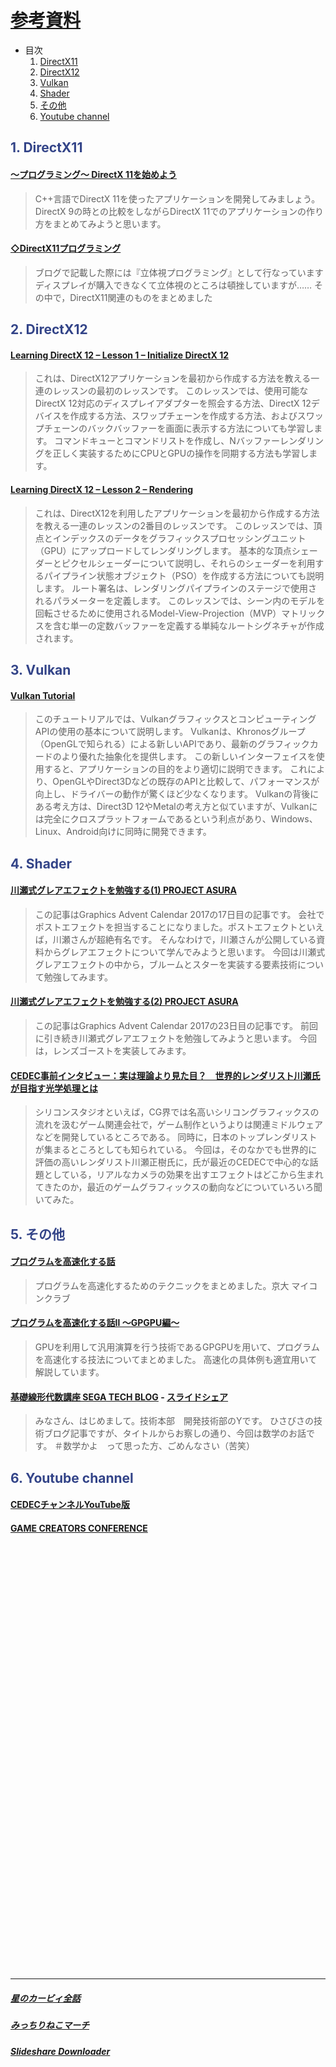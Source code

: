 # [参考資料](https://taiko.bui.pm/)

* 目次
    1. [DirectX11](#1_)
    2. [DirectX12](#2_)
    3. [Vulkan](#3_)
    4. [Shader](#4_)
    5. [その他](#5_)
    6. [Youtube channel](#6_)

## <span style="color:#334488;">1. DirectX11</span><a name="1_"></a>

#### [～プログラミング～ DirectX 11を始めよう](https://araramistudio.jimdo.com/2017/06/06/%E3%83%97%E3%83%AD%E3%82%B0%E3%83%A9%E3%83%9F%E3%83%B3%E3%82%B0-directx-11%E3%82%92%E5%A7%8B%E3%82%81%E3%82%88%E3%81%86/)
>C++言語でDirectX 11を使ったアプリケーションを開発してみましょう。
DirectX 9の時との比較をしながらDirectX 11でのアプリケーションの作り方をまとめてみようと思います。

#### [◇DirectX11プログラミング](https://yun.cup.com/directx11.html)
>ブログで記載した際には『立体視プログラミング』として行なっています
ディスプレイが購入できなくて立体視のところは頓挫していますが……
その中で，DirectX11関連のものをまとめました

## <span style="color:#334488;">2. DirectX12</span><a name="2_"></a>

#### [Learning DirectX 12 – Lesson 1 – Initialize DirectX 12](https://www.3dgep.com/learning-directx-12-1/)
>これは、DirectX12アプリケーションを最初から作成する方法を教える一連のレッスンの最初のレッスンです。
このレッスンでは、使用可能なDirectX 12対応のディスプレイアダプターを照会する方法、DirectX 12デバイスを作成する方法、スワップチェーンを作成する方法、およびスワップチェーンのバックバッファーを画面に表示する方法についても学習します。
コマンドキューとコマンドリストを作成し、Nバッファーレンダリングを正しく実装するためにCPUとGPUの操作を同期する方法も学習します。

#### [Learning DirectX 12 – Lesson 2 – Rendering](https://www.3dgep.com/learning-directx-12-1/)
>これは、DirectX12を利用したアプリケーションを最初から作成する方法を教える一連のレッスンの2番目のレッスンです。
このレッスンでは、頂点とインデックスのデータをグラフィックスプロセッシングユニット（GPU）にアップロードしてレンダリングします。
基本的な頂点シェーダーとピクセルシェーダーについて説明し、それらのシェーダーを利用するパイプライン状態オブジェクト（PSO）を作成する方法についても説明します。
ルート署名は、レンダリングパイプラインのステージで使用されるパラメーターを定義します。
このレッスンでは、シーン内のモデルを回転させるために使用されるModel-View-Projection（MVP）マトリックスを含む単一の定数バッファーを定義する単純なルートシグネチャが作成されます。

## <span style="color:#334488;">3. Vulkan</span><a name="3_"></a>

#### [Vulkan Tutorial](https://vulkan-tutorial.com/Introduction)
>このチュートリアルでは、VulkanグラフィックスとコンピューティングAPIの使用の基本について説明します。
Vulkanは、Khronosグループ（OpenGLで知られる）による新しいAPIであり、最新のグラフィックカードのより優れた抽象化を提供します。
この新しいインターフェイスを使用すると、アプリケーションの目的をより適切に説明できます。
これにより、OpenGLやDirect3Dなどの既存のAPIと比較して、パフォーマンスが向上し、ドライバーの動作が驚くほど少なくなります。 
Vulkanの背後にある考え方は、Direct3D 12やMetalの考え方と似ていますが、Vulkanには完全にクロスプラットフォームであるという利点があり、Windows、Linux、Android向けに同時に開発できます。

## <span style="color:#334488;">4. Shader</span><a name="4_"></a>

#### [川瀬式グレアエフェクトを勉強する(1) PROJECT ASURA](http://project-asura.com/program/d3d11/d3d11_010.html)
>この記事はGraphics Advent Calendar 2017の17日目の記事です。
会社でポストエフェクトを担当することになりました。ポストエフェクトといえば，川瀬さんが超絶有名です。
そんなわけで，川瀬さんが公開している資料からグレアエフェクトについて学んでみようと思います。
今回は川瀬式グレアエフェクトの中から，ブルームとスターを実装する要素技術について勉強してみます。

#### [川瀬式グレアエフェクトを勉強する(2) PROJECT ASURA](http://project-asura.com/program/d3d11/d3d11_011.html)
>この記事はGraphics Advent Calendar 2017の23日目の記事です。
前回に引き続き川瀬式グレアエフェクトを勉強してみようと思います。
今回は，レンズゴーストを実装してみます。 

#### [CEDEC事前インタビュー：実は理論より見た目？　世界的レンダリスト川瀬氏が目指す光学処理とは](https://www.4gamer.net/games/105/G010549/20100830009/)
>シリコンスタジオといえば，CG界では名高いシリコングラフィックスの流れを汲むゲーム関連会社で，ゲーム制作というよりは関連ミドルウェアなどを開発しているところである。
同時に，日本のトップレンダリストが集まるところとしても知られている。
今回は，そのなかでも世界的に評価の高いレンダリスト川瀬正樹氏に，氏が最近のCEDECで中心的な話題としている，リアルなカメラの効果を出すエフェクトはどこから生まれてきたのか，最近のゲームグラフィックスの動向などについていろいろ聞いてみた。

## <span style="color:#334488;">5. その他</span><a name="5_"></a>

#### [プログラムを高速化する話](https://www.slideshare.net/KMC_JP/ss-45855264)
>プログラムを高速化するためのテクニックをまとめました。京大 マイコンクラブ

#### [プログラムを高速化する話Ⅱ 〜GPGPU編〜 ](https://www.slideshare.net/KMC_JP/gpgpu-91122680)
>GPUを利用して汎用演算を行う技術であるGPGPUを用いて、プログラムを高速化する技法についてまとめました。
高速化の具体例も適宜用いて解説しています。 

#### [基礎線形代数講座 SEGA TECH BLOG](https://techblog.sega.jp/entry/2021/06/15/100000) - [スライドシェア](https://www.slideshare.net/SEGADevTech/ss-249343092) 
>みなさん、はじめまして。技術本部　開発技術部のYです。
ひさびさの技術ブログ記事ですが、タイトルからお察しの通り、今回は数学のお話です。
＃数学かよ　って思った方、ごめんなさい（苦笑）

## <span style="color:#334488;">6. Youtube channel</span><a name="6_"></a>

#### [CEDECチャンネルYouTube版](https://www.youtube.com/channel/UCmHaPXvwn9_4pMNAV6ewgoA)

#### [GAME CREATORS CONFERENCE](https://www.youtube.com/channel/UC09h5BXuH8d-biTMzDcj0Rg/featured)

<br>
<br>
<br>
<br>
<br>
<br>
<br>
<br>
<br>
<br>
<br>
<br>
<br>
<br>
<br>
<br>
<br>
<br>
<br>
<br>
<br>
<br>
<br>
<br>
<br>
<br>
<br>
<br>
<br>
<br>
<br>
<br>
<br>
<br>
<br>
<br>
<br>
<br>
<br>
<br>

---

##### [星のカービィ全話](https://www.youtube.com/playlist?list=PL3dEBp1M8Ury5o1tOjab06vymI4ZJnRop)
##### [みっちりねこマーチ](https://www.youtube.com/watch?v=lAIGb1lfpBw)
##### [Slideshare Downloader](https://slidesharedownloader.ngelmat.net/)